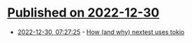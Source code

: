 # [Published on 2022-12-30](index.md)

* [2022-12-30, 07:27:25](https://lobste.rs/s/5eswaw/how_why_nextest_uses_tokio) - [How (and why) nextest uses tokio](https://sunshowers.io/posts/nextest-and-tokio/)
